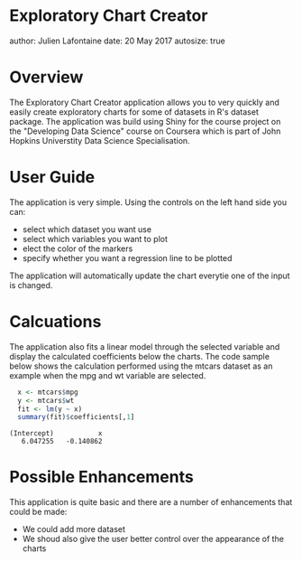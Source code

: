 Exploratory Chart Creator
========================================================
author: Julien Lafontaine
date: 20 May 2017
autosize: true

Overview
========================================================

The Exploratory Chart Creator application allows you to very quickly and easily create exploratory charts for some of datasets in R's dataset package. The application was build using Shiny for the course project on the "Developing Data Science" course on Coursera which is part of John Hopkins Universtity Data Science Specialisation.

User Guide
========================================================

The application is very simple. Using the controls on the left hand side you can:
- select which dataset you want use
- select which variables you want to plot
- elect the color of the markers
- specify whether you want a regression line to be plotted

The application will automatically update the chart everytie one of the input is changed. 

Calcuations
========================================================

The application also fits a linear model through the selected variable and display the calculated coefficients below the charts. The code sample below shows the calculation performed using the mtcars dataset as an example when the mpg and wt variable are selected.


```r
  x <- mtcars$mpg
  y <- mtcars$wt
  fit <- lm(y ~ x)
  summary(fit)$coefficients[,1]
```

```
(Intercept)           x 
   6.047255   -0.140862 
```

Possible Enhancements
========================================================

This application is quite basic and there are a number of enhancements that could be made:
- We could add more dataset
- We shoud also give the user better control over the appearance of the charts
